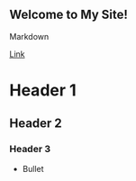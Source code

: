 ## Welcome to My Site!

Markdown

[Link](https://github.com/carlpitt)

# Header 1
## Header 2
### Header 3

- Bullet
